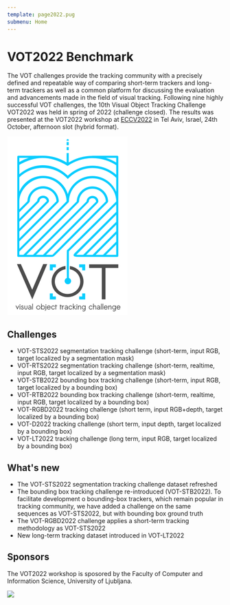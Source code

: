 ```yaml
---
template: page2022.pug
submenu: Home
---
```

 
# VOT2022 Benchmark

The VOT challenges provide the tracking community with a precisely defined and repeatable way of comparing short-term trackers and long-term trackers as well as a common platform for discussing the evaluation and advancements made in the field of visual tracking. Following nine highly successful VOT challenges, the 10th Visual Object Tracking Challenge VOT2022 was held in spring of 2022 (challenge closed). The results was presented at the VOT2022 workshop at [ECCV2022](https://eccv2022.ecva.net/program/workshop-schedule/) in Tel Aviv, Israel, 24th October, afternoon slot (hybrid format).

<img class="logo float-right frame" src="../img/vot2022_logo_website_large.png" alt="VOT2022"  />

## Challenges

 * VOT-STS2022 segmentation tracking challenge (short-term, input RGB, target localized by a segmentation mask)
 * VOT-RTS2022 segmentation tracking challenge (short-term, realtime, input RGB, target localized by a segmentation mask)
 * VOT-STB2022 bounding box tracking challenge (short-term, input RGB, target localized by a bounding box)
 * VOT-RTB2022 bounding box tracking challenge (short-term, realtime, input RGB, target localized by a bounding box)
 * VOT-RGBD2022 tracking challenge (short term, input RGB+depth, target localized by a bounding box)
 * VOT-D2022 tracking challenge (short term, input depth, target localized by a bounding box)
 * VOT-LT2022 tracking challenge (long term, input RGB, target localized by a bounding box)
 
## What's new
 * The VOT-STS2022 segmentation tracking challenge dataset refreshed
 * The bounding box tracking challenge re-introduced (VOT-STB2022). To facilitate development o bounding-box trackers, which remain popular in tracking community, we have added a challenge on the same sequences as VOT-STS2022, but with bounding box ground truth
 * The VOT-RGBD2022 challenge applies a short-term tracking methodology as VOT-STS2022
 * New long-term tracking dataset introduced in VOT-LT2022
 
## Sponsors

The VOT2022 workshop is sposored by the Faculty of Computer and Information Science, University of Ljubljana.

<div class="spotlight">
<a href="http://www.fri.uni-lj.si/"><img src="/img/org/logo_ljubljana.png" width="170px"/></a>
</div>


